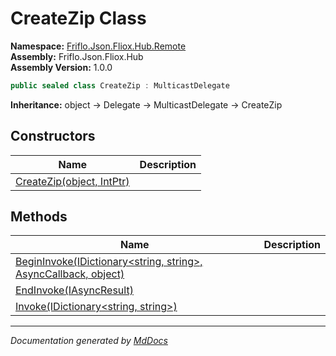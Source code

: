 ﻿<!--  
  <auto-generated>   
    The contents of this file were generated by a tool.  
    Changes to this file may be list if the file is regenerated  
  </auto-generated>   
-->

# CreateZip Class

**Namespace:** [Friflo.Json.Fliox.Hub.Remote](../index.md)  
**Assembly:** Friflo.Json.Fliox.Hub  
**Assembly Version:** 1.0.0

```csharp
public sealed class CreateZip : MulticastDelegate
```

**Inheritance:** object → Delegate → MulticastDelegate → CreateZip

## Constructors

| Name                                               | Description |
| -------------------------------------------------- | ----------- |
| [CreateZip(object, IntPtr)](constructors/index.md) |             |

## Methods

| Name                                                                                        | Description |
| ------------------------------------------------------------------------------------------- | ----------- |
| [BeginInvoke(IDictionary\<string, string\>, AsyncCallback, object)](methods/BeginInvoke.md) |             |
| [EndInvoke(IAsyncResult)](methods/EndInvoke.md)                                             |             |
| [Invoke(IDictionary\<string, string\>)](methods/Invoke.md)                                  |             |

___

*Documentation generated by [MdDocs](https://github.com/ap0llo/mddocs)*
